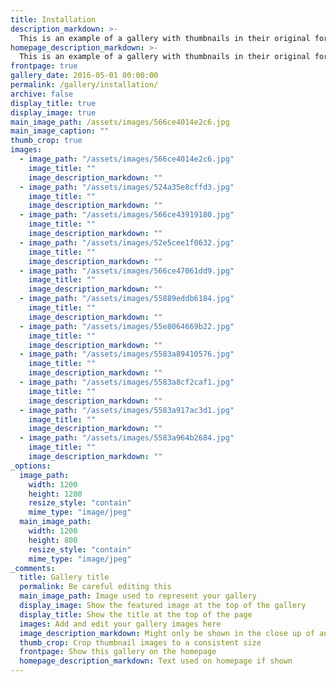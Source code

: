 ```yaml
---
title: Installation
description_markdown: >-
  This is an example of a gallery with thumbnails in their original format - landscape or portrait, exactly as you upload them.
homepage_description_markdown: >-
  This is an example of a gallery with thumbnails in their original format - landscape or portrait, exactly as you upload them. 
frontpage: true
gallery_date: 2016-05-01 00:00:00
permalink: /gallery/installation/
archive: false
display_title: true
display_image: true
main_image_path: /assets/images/566ce4014e2c6.jpg
main_image_caption: ""
thumb_crop: true
images:
  - image_path: "/assets/images/566ce4014e2c6.jpg"
    image_title: ""
    image_description_markdown: ""
  - image_path: "/assets/images/524a35e8cffd3.jpg"
    image_title: ""
    image_description_markdown: ""
  - image_path: "/assets/images/566ce43919180.jpg"
    image_title: ""
    image_description_markdown: ""
  - image_path: "/assets/images/52e5cee1f0632.jpg"
    image_title: ""
    image_description_markdown: ""
  - image_path: "/assets/images/566ce47061dd9.jpg"
    image_title: ""
    image_description_markdown: ""
  - image_path: "/assets/images/55889eddb6184.jpg"
    image_title: ""
    image_description_markdown: ""
  - image_path: "/assets/images/55e8064669b22.jpg"
    image_title: ""
    image_description_markdown: ""
  - image_path: "/assets/images/5583a89410576.jpg"
    image_title: ""
    image_description_markdown: ""
  - image_path: "/assets/images/5583a8cf2caf1.jpg"
    image_title: ""
    image_description_markdown: ""
  - image_path: "/assets/images/5583a917ac3d1.jpg"
    image_title: ""
    image_description_markdown: ""
  - image_path: "/assets/images/5583a964b2684.jpg"
    image_title: ""
    image_description_markdown: ""
_options:
  image_path:
    width: 1200
    height: 1200
    resize_style: "contain"
    mime_type: "image/jpeg"
  main_image_path:
    width: 1200
    height: 800
    resize_style: "contain"
    mime_type: "image/jpeg"
_comments:
  title: Gallery title
  permalink: Be careful editing this
  main_image_path: Image used to represent your gallery
  display_image: Show the featured image at the top of the gallery
  display_title: Show the title at the top of the page
  images: Add and edit your gallery images here
  image_description_markdown: Might only be shown in the close up of an image
  thumb_crop: Crop thumbnail images to a consistent size
  frontpage: Show this gallery on the homepage
  homepage_description_markdown: Text used on homepage if shown
---
```

